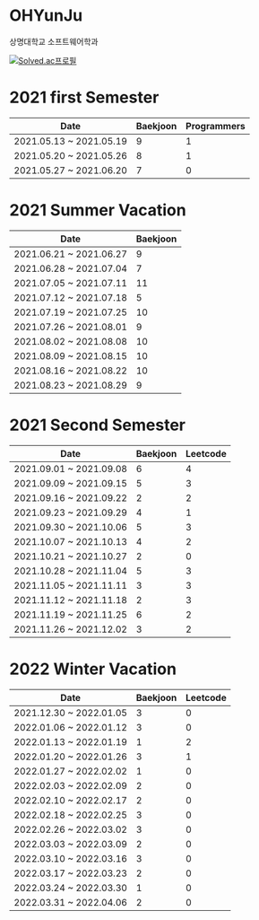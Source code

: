 # OHYunJu
상명대학교 소프트웨어학과

[![Solved.ac프로필](http://mazassumnida.wtf/api/v2/generate_badge?boj=bibi0218)](https://solved.ac/bibi0218)

# 2021 first Semester
Date | Baekjoon | Programmers
 -----|----------|----------
 2021.05.13 ~ 2021.05.19  | 9 | 1
 2021.05.20 ~ 2021.05.26  | 8 | 1
 2021.05.27 ~ 2021.06.20  | 7 | 0
 
# 2021 Summer Vacation
 Date | Baekjoon 
 -----|----------
 2021.06.21 ~ 2021.06.27  | 9 
 2021.06.28 ~ 2021.07.04  | 7
 2021.07.05 ~ 2021.07.11  | 11
 2021.07.12 ~ 2021.07.18  | 5
 2021.07.19 ~ 2021.07.25  | 10
 2021.07.26 ~ 2021.08.01  | 9
 2021.08.02 ~ 2021.08.08  | 10
 2021.08.09 ~ 2021.08.15  | 10
 2021.08.16 ~ 2021.08.22  | 10
 2021.08.23 ~ 2021.08.29  | 9

# 2021 Second Semester
 Date | Baekjoon | Leetcode
 -----|----------|----------
 2021.09.01 ~ 2021.09.08  | 6 | 4
 2021.09.09 ~ 2021.09.15  | 5 | 3
 2021.09.16 ~ 2021.09.22  | 2 | 2
 2021.09.23 ~ 2021.09.29  | 4 | 1
 2021.09.30 ~ 2021.10.06  | 5 | 3
 2021.10.07 ~ 2021.10.13  | 4 | 2
 2021.10.21 ~ 2021.10.27  | 2 | 0
 2021.10.28 ~ 2021.11.04  | 5 | 3
 2021.11.05 ~ 2021.11.11  | 3 | 3
 2021.11.12 ~ 2021.11.18  | 2 | 3
 2021.11.19 ~ 2021.11.25  | 6 | 2
 2021.11.26 ~ 2021.12.02  | 3 | 2
 
 # 2022 Winter Vacation
 Date | Baekjoon | Leetcode
 -----|----------|----------
 2021.12.30 ~ 2022.01.05  | 3 | 0
 2022.01.06 ~ 2022.01.12  | 3 | 0
 2022.01.13 ~ 2022.01.19  | 1 | 2
 2022.01.20 ~ 2022.01.26  | 3 | 1
 2022.01.27 ~ 2022.02.02  | 1 | 0
 2022.02.03 ~ 2022.02.09  | 2 | 0
 2022.02.10 ~ 2022.02.17  | 2 | 0
 2022.02.18 ~ 2022.02.25  | 3 | 0
 2022.02.26 ~ 2022.03.02  | 3 | 0
 2022.03.03 ~ 2022.03.09  | 2 | 0
 2022.03.10 ~ 2022.03.16  | 3 | 0
 2022.03.17 ~ 2022.03.23  | 2 | 0
 2022.03.24 ~ 2022.03.30  | 1 | 0
 2022.03.31 ~ 2022.04.06  | 2 | 0
